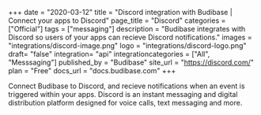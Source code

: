 +++
date = "2020-03-12"
title = "Discord integration with Budibase | Connect your apps to Discord"
page_title = "Discord"
categories = ["Official"] 
tags = ["messaging"] 
description = "Budibase integrates with Discord so users of your apps can recieve Discord notifications."
images = "integrations/discord-image.png"
logo = "integrations/discord-logo.png"
draft= "false"
integration= "api"
integrationcategories = ["All", "Messsaging"]
published_by = "Budibase"
site_url = "https://discord.com/"
plan = "Free"
docs_url = "docs.budibase.com"
+++

Connect Budibase to Discord, and recieve notifications when an event is triggered within your apps. Discord is an instant messaging and digital distribution platform designed for voice calls, text messaging and more.